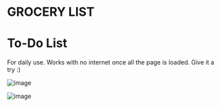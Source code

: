 # GROCERY LIST

# To-Do List

For daily use. Works with no internet once all the page is loaded. Give it a try :)

![image](https://github.com/user-attachments/assets/c7de6758-c832-4be4-866d-ac34dc897ca6)

![image](https://github.com/user-attachments/assets/3718a58e-db5d-47cc-942b-553148087f7a)
